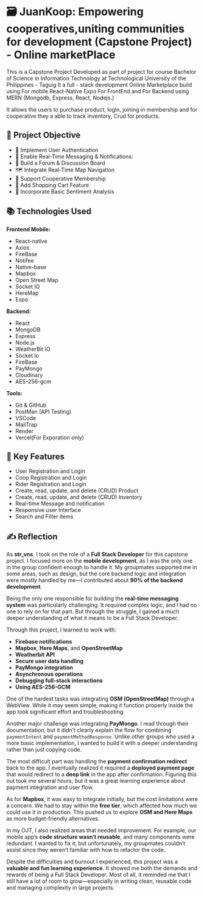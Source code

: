 # 🗃️  JuanKoop: Empowering cooperatives,uniting communities for development (Capstone Project) - Online marketPlace
This is a Capstone Project Developed as part of project for course Bachelor of Science in Information Technology at Technological University of the Philippines - Taguig
It a full - stack development Online Marketplace build using For mobile React-Native Expo For FrontEnd and For Backend using MERN (Mongodb, Express, React, Nodejs.)

It allows the users to purchase product, login, joining in membership and for cooperative they a able to track inventory, Crud for products.

## 🎯 Project Objective
- 🔐 Implement User Authentication
- 💬 Enable Real-Time Messaging & Notifications:
- 🧵 Build a Forum & Discussion Board
- 🗺️ Integrate Real-Time Map Navigation
- 👥 Support Cooperative Membership
- 🛒 Add Shopping Cart Feature
- 🧠 Incorporate Basic Sentiment Analysis

## 📚 Technologies Used

**Frontend Mobile:**
- React-native
- Axios
- FireBase
- Notifee
- Native-base
- Mapbox
- Open Street Map
- Socket IO
- HereMap
- Expo
  
**Backend:**
- React
- MongoDB
- Express
- Node.js
- WeatherBit IO
- Socket Io
- FireBase
- PayMongo
- Cloudinary
- AES-256-gcm

**Tools:**
- Git & GitHub
- PostMan (API Testing)
- VSCode
- MailTrap
- Render
- Vercel(For Exporation only)

## 🔐 Key Features
- User Registration and Login
- Coop Registration and Login
- Rider Registration and Login
- Create, read, update, and delete (CRUD) Product
- Create, read, update, and delete (CRUD) Inventory
- Real-time Message and notification
- Responsive user Interface
- Search and Filter items 

## ✍️ Reflection

As **str_vns**, I took on the role of a **Full Stack Developer** for this capstone project. I focused more on the **mobile development**, as I was the only one in the group confident enough to handle it. My groupmates supported me in some areas, such as design, but the core backend logic and integration were mostly handled by me—I contributed about **90% of the backend development**.

Being the only one responsible for building the **real-time messaging system** was particularly challenging. It required complex logic, and I had no one to rely on for that part. But through the struggle, I gained a much deeper understanding of what it means to be a Full Stack Developer.

Through this project, I learned to work with:
- **Firebase notifications**
- **Mapbox**, **Here Maps**, and **OpenStreetMap**
- **Weatherbit API**
- **Secure user data handling**
- **PayMongo integration**
- **Asynchronous operations**
- **Debugging full-stack interactions**
- **Using AES-256-GCM**

One of the hardest tasks was integrating **OSM (OpenStreetMap)** through a WebView. While it may seem simple, making it function properly inside the app took significant effort and troubleshooting.

Another major challenge was integrating **PayMongo**. I read through their documentation, but it didn’t clearly explain the flow for combining `paymentIntent` and `paymentMethodResponse`. Unlike other groups who used a more basic implementation, I wanted to build it with a deeper understanding rather than just copying code.

The most difficult part was handling the **payment confirmation redirect** back to the app. I eventually realized it required a **deployed payment page** that would redirect to a **deep link** in the app after confirmation. Figuring this out took me several hours, but it was a great learning experience about payment integration and user flow.

As for **Mapbox**, it was easy to integrate initially, but the cost limitations were a concern. We had to stay within the **free tier**, which affected how much we could use it in production. This pushed us to explore **OSM and Here Maps** as more budget-friendly alternatives.

In my OJT, I also realized areas that needed improvement. For example, our mobile app’s **code structure wasn’t reusable**, and many components were redundant. I wanted to fix it, but unfortunately, my groupmates couldn’t assist since they weren’t familiar with how to refactor the code.

Despite the difficulties and burnout I experienced, this project was a **valuable and fun learning experience**. It showed me both the demands and rewards of being a Full Stack Developer. Most of all, it reminded me that I still have a lot of room to grow—especially in writing clean, reusable code and managing complexity in large projects.
